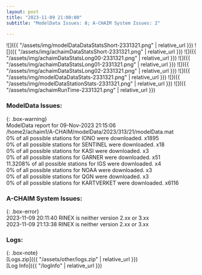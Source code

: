 ```yaml
---
layout: post
title: "2023-11-09 21:00:00"
subtitle: "ModelData Issues: 8; A-CHAIM System Issues: 2"

---
```


![]({{ "/assets/img/modelDataDataStatsShort-2331321.png" | relative_url }})
![]({{ "/assets/img/achaimDataStatsShort-2331321.png" | relative_url }})
![]({{ "/assets/img/achaimDataStatsLong00-2331321.png" | relative_url }})
![]({{ "/assets/img/achaimDataStatsLong01-2331321.png" | relative_url }})
![]({{ "/assets/img/achaimDataStatsLong02-2331321.png" | relative_url }})
![]({{ "/assets/img/modelDataDataStats-2331321.png" | relative_url }})
![]({{ "/assets/img/modelDataStationStats-2331321.png" | relative_url }})
![]({{ "/assets/img/achaimRunTime-2331321.png" | relative_url }})


### ModelData Issues:  
  
{: .box-warning}  
 ModelData report for 09-Nov-2023 21:15:06   
 /home2/achaim1/A-CHAIM/modelData/2023/313/21/modelData.mat   
 0% of all possible stations for IONO were downloaded. x1895   
 0% of all possible stations for SENTINEL were downloaded. x18   
 0% of all possible stations for KASI were downloaded. x3   
 0% of all possible stations for GARNER were downloaded. x51   
 11.3208% of all possible stations for IGS were downloaded. x4   
 0% of all possible stations for NOAA were downloaded. x3   
 0% of all possible stations for QGN were downloaded. x3   
 0% of all possible stations for KARTVERKET were downloaded. x6116   
  
### A-CHAIM System Issues:  
  
{: .box-error}  
2023-11-09 20:11:40 RINEX is neither version 2.xx or 3.xx  
2023-11-09 21:13:38 RINEX is neither version 2.xx or 3.xx  

### Logs:  
  
{: .box-note}  
[Logs.zip]({{ "/assets/other/logs.zip" | relative_url }})  
[Log Info]({{ "/logInfo" | relative_url }})  
